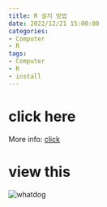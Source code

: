 ```yaml
---
title: R 설치 방법
date: 2022/12/21 15:00:00
categories:
- Computer
- R
tags:
- Computer
- R
- install
---
```

# click here
More info: [click](https://www.r-project.org/)

# view this
![whatdog](/images/2022/12/test/말티즈.jpg)
